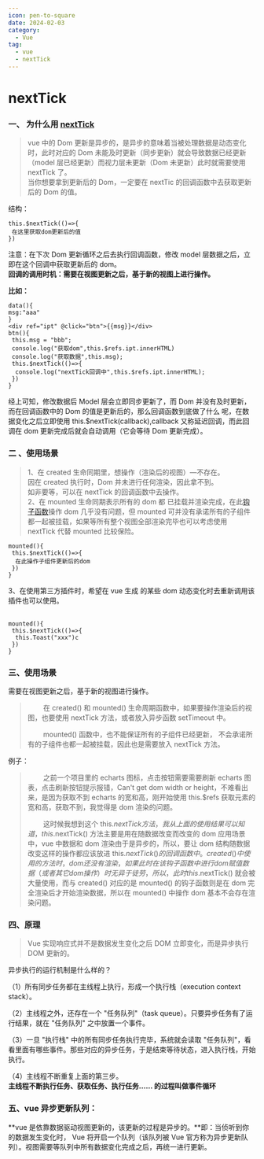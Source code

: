 ```yaml
---
icon: pen-to-square
date: 2024-02-03
category:
  - Vue
tag:
  - vue
  - nextTick
---
```

# nextTick

### 一、 为什么用 [nextTick](https://so.csdn.net/so/search?q=nextTick&spm=1001.2101.3001.7020)

> vue 中的 Dom 更新是异步的，是异步的意味着当被处理数据是动态变化时，此时对应的 Dom 未能及时更新（同步更新）就会导致数据已经更新（model 层已经更新）而视力层未更新（Dom 未更新）此时就需要使用 nextTick 了。  
> 当你想要拿到更新后的 Dom，一定要在 nextTic 的回调函数中去获取更新后的 Dom 的值。

结构：

```
this.$nextTick(()=>{
 在这里获取dom更新后的值
})
```

注意：在下次 Dom 更新循环之后去执行回调函数，修改 model 层数据之后，立即在这个回调中获取更新后的 dom。  
**回调的调用时机：需要在视图更新之后，基于新的视图上进行操作。**

**比如：**

```
data(){
msg:"aaa"
}
<div ref="ipt" @click="btn">{{msg}}</div>
btn(){
 this.msg = "bbb";
 console.log("获取dom",this.$refs.ipt.innerHTML)
 console.log("获取数据",this.msg);
 this.$nextTick(()=>{
  console.log("nextTick回调中",this.$refs.ipt.innerHTML);
 })
}
```

经上可知，修改数据后 Model 层会立即同步更新了，而 Dom 并没有及时更新，而在回调函数中的 Dom 的值是更新后的，那么回调函数到底做了什么 呢，在数据变化之后立即使用 this.$nextTick(callback),callback 又称延迟回调，而此回调在 dom 更新完成后就会自动调用（它会等待 Dom 更新完成）。

### 二 、使用场景

>   
> 1、在 created 生命同期里，想操作（渲染后的视图）—不存在。  
> 因在 created 执行时，Dom 并未进行任何渲染，因此拿不到。  
> 如非要等，可以在 nextTick 的回调函数中去操作。  
> 2、在 mounted 生命同期表示所有的 dom 都 已挂载并渲染完成，在此[钩子函数](https://so.csdn.net/so/search?q=%E9%92%A9%E5%AD%90%E5%87%BD%E6%95%B0&spm=1001.2101.3001.7020)操作 dom 几乎没有问题，但 mounted 可并没有承诺所有的子组件都一起被挂载，如果等所有整个视图全部渲染完毕也可以考虑使用 nextTick 代替 mounted 比较保险。

```
mounted(){
 this.$nextTick(()=>{
  在此操作子组件更新后的dom
 })
}
```

3、在使用第三方插件时，希望在 vue 生成 的某些 dom 动态变化时去重新调用该插件也可以使用。  
 

```
mounted(){
 this.$nextTick(()=>{
  this.Toast("xxx")c
 })
}
```

### 三、使用场景

需要在视图更新之后，基于新的视图进行操作。

>         在 created() 和 mounted() 生命周期函数中，如果要操作渲染后的视图，也要使用 nextTick 方法，或者放入异步函数 setTimeout 中。
> 
>         mounted() 函数中，也不能保证所有的子组件已经更新， 不会承诺所有的子组件也都一起被挂载，因此也是需要放入 nextTick 方法。

例子：

>         之前一个项目里的 echarts 图标，点击按钮需要需要刷新 echarts 图表，点击刷新按钮提示报错，Can't get dom width or height，不难看出来，是因为获取不到 echarts 的宽和高，刚开始使用 this.$refs 获取元素的宽和高，获取不到，我觉得是 dom 渲染的问题。
> 
>         这时候我想到这个 this.$nextTick 方法，我从上面的使用结果可以知道，this.$nextTick() 方法主要是用在随数据改变而改变的 dom 应用场景中，vue 中数据和 dom 渲染由于是异步的，所以，要让 dom 结构随数据改变这样的操作都应该放进 this.$nextTick() 的回调函数中。created() 中使用的方法时，dom 还没有渲染，如果此时在该钩子函数中进行 dom 赋值数据（或者其它 dom 操作）时无异于徒劳，所以，此时 this.$nextTick() 就会被大量使用，而与 created() 对应的是 mounted() 的钩子函数则是在 dom 完全渲染后才开始渲染数据，所以在 mounted() 中操作 dom 基本不会存在渲染问题。

### 四、原理

> Vue 实现响应式并不是数据发生变化之后 DOM 立即变化，而是异步执行 DOM 更新的。

异步执行的运行机制是什么样的？

（1）所有同步任务都在主线程上执行，形成一个执行栈（execution context stack）。

（2）主线程之外，还存在一个 "任务队列"（task queue）。只要异步任务有了运行结果，就在 "任务队列" 之中放置一个事件。

（3）一旦 "执行栈" 中的所有同步任务执行完毕，系统就会读取 "任务队列"，看看里面有哪些事件。那些对应的异步任务，于是结束等待状态，进入执行栈，开始执行。

（4）主线程不断重复上面的第三步。  
**主线程不断执行任务、获取任务、执行任务…… 的过程叫做事件循环**

### 五、vue 异步更新队列：

**vue 是依靠数据驱动视图更新的，该更新的过程是异步的。**即：当侦听到你的数据发生变化时， Vue 将开启一个队列（该队列被 Vue 官方称为异步更新队列）。视图需要等队列中所有数据变化完成之后，再统一进行更新。